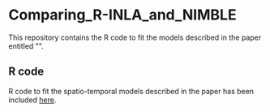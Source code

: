 # Comparing_R-INLA_and_NIMBLE
This repository contains the R code to fit the models described in the paper entitled "".

## R code
R code to fit the spatio-temporal models described in the paper has been included [here](https://github.com/ArantxaUrdangarin/Comparing-R-INLA-and-NIMBLE/blob/main/R).

